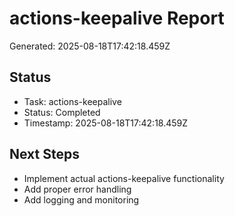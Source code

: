 # actions-keepalive Report

Generated: 2025-08-18T17:42:18.459Z

## Status
- Task: actions-keepalive
- Status: Completed
- Timestamp: 2025-08-18T17:42:18.459Z

## Next Steps
- Implement actual actions-keepalive functionality
- Add proper error handling
- Add logging and monitoring
